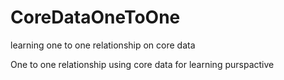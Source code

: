 # CoreDataOneToOne
learning one to one relationship on core data

One to one relationship using core data for learning purspactive 
